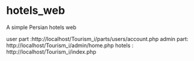 # hotels_web
 A simple Persian hotels web 
 
 user part :http://localhost/Tourism_i/parts/users/account.php
 admin part: http://localhost/Tourism_i/admin/home.php
 hotels : http://localhost/Tourism_i/index.php
